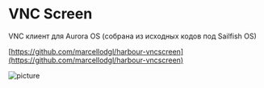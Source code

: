 VNC Screen
===================

VNC клиент для Aurora OS (собрана из исходных кодов под Sailfish OS)

[https://github.com/marcellodgl/harbour-vncscreen](https://github.com/marcellodgl/harbour-vncscreen)

![picture](../data/harbour-vncscreen.png)